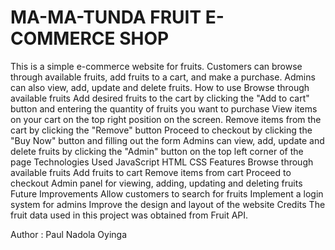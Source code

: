 # MA-MA-TUNDA FRUIT E-COMMERCE SHOP

This is a simple e-commerce website for fruits. Customers can browse through available fruits, add fruits to a cart, and make a purchase. Admins can also view, add, update and delete fruits.
How to use
Browse through available fruits
Add desired fruits to the cart by clicking the "Add to cart" button and entering the quantity of fruits you want to purchase
View items on your cart on the top right position on the screen.
Remove items from the cart by clicking the "Remove" button
Proceed to checkout by clicking the "Buy Now" button and filling out the form
Admins can view, add, update and delete fruits by clicking the "Admin" button on the top left corner of the page
Technologies Used
JavaScript
HTML
CSS
Features
Browse through available fruits
Add fruits to cart
Remove items from cart
Proceed to checkout
Admin panel for viewing, adding, updating and deleting fruits
Future Improvements
Allow customers to search for fruits
Implement a login system for admins
Improve the design and layout of the website
Credits
The fruit data used in this project was obtained from Fruit API.

Author : Paul Nadola Oyinga
